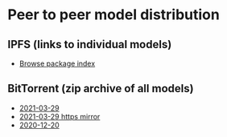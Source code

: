 # Peer to peer model distribution
## IPFS (links to individual models)
- [Browse package index](https://www.argosopentech.com/argospm/index/)

## BitTorrent (zip archive of all models)
- [2021-03-29](https://github.com/argosopentech/argos-translate/raw/master/p2p/argos-translate-models-2021-03-29.zip.torrent)
- [2021-03-29 https mirror](https://storage.googleapis.com/argospm/argos-translate-models-2021-03-29.zip)
- [2020-12-20](https://github.com/argosopentech/argos-translate/raw/master/p2p/all-argos-translate-models-2020-12-20.zip.torrent)

